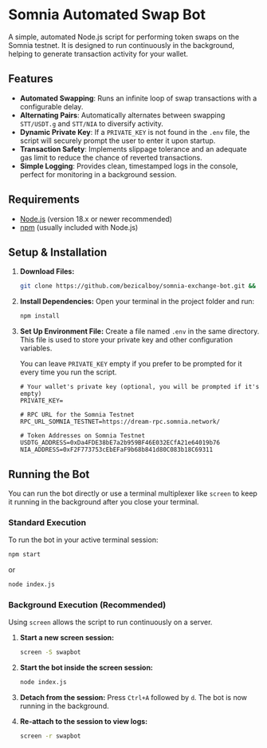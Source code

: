 # Somnia Automated Swap Bot

A simple, automated Node.js script for performing token swaps on the Somnia testnet. It is designed to run continuously in the background, helping to generate transaction activity for your wallet.

## Features

- **Automated Swapping**: Runs an infinite loop of swap transactions with a configurable delay.
- **Alternating Pairs**: Automatically alternates between swapping `STT/USDT.g` and `STT/NIA` to diversify activity.
- **Dynamic Private Key**: If a `PRIVATE_KEY` is not found in the `.env` file, the script will securely prompt the user to enter it upon startup.
- **Transaction Safety**: Implements slippage tolerance and an adequate gas limit to reduce the chance of reverted transactions.
- **Simple Logging**: Provides clean, timestamped logs in the console, perfect for monitoring in a background session.

## Requirements

- [Node.js](https://nodejs.org/) (version 18.x or newer recommended)
- [npm](https://www.npmjs.com/) (usually included with Node.js)

## Setup & Installation

1.  **Download Files:**
     ```bash
    git clone https://github.com/bezicalboy/somnia-exchange-bot.git && cd somnia-exchange-bot
    ```

2.  **Install Dependencies:**
    Open your terminal in the project folder and run:
    ```bash
    npm install
    ```

3.  **Set Up Environment File:**
    Create a file named `.env` in the same directory. This file is used to store your private key and other configuration variables.

    You can leave `PRIVATE_KEY` empty if you prefer to be prompted for it every time you run the script.
    ```env
    # Your wallet's private key (optional, you will be prompted if it's empty)
    PRIVATE_KEY=
    
    # RPC URL for the Somnia Testnet
    RPC_URL_SOMNIA_TESTNET=https://dream-rpc.somnia.network/
    
    # Token Addresses on Somnia Testnet
    USDTG_ADDRESS=0xDa4FDE38bE7a2b959BF46E032ECfA21e64019b76
    NIA_ADDRESS=0xF2F773753cEbEFaF9b68b841d80C083b18C69311
    ```

## Running the Bot

You can run the bot directly or use a terminal multiplexer like `screen` to keep it running in the background after you close your terminal.

### Standard Execution

To run the bot in your active terminal session:
```bash
npm start
```
or
```bash
node index.js
```

### Background Execution (Recommended)

Using `screen` allows the script to run continuously on a server.

1.  **Start a new screen session:**
    ```bash
    screen -S swapbot
    ```

2.  **Start the bot inside the screen session:**
    ```bash
    node index.js
    ```

3.  **Detach from the session:**
    Press `Ctrl+A` followed by `d`. The bot is now running in the background.

4.  **Re-attach to the session to view logs:**
    ```bash
    screen -r swapbot
    ```

